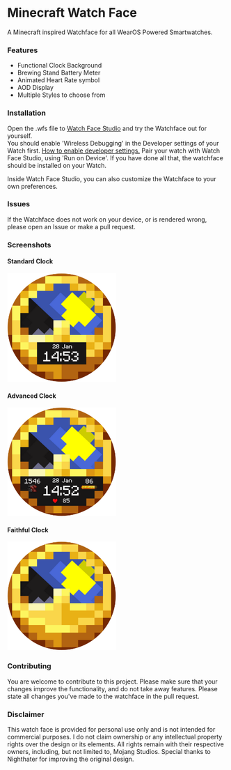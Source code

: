 # Minecraft Watch Face
A Minecraft inspired Watchface for all WearOS Powered Smartwatches.

### Features
- Functional Clock Background
- Brewing Stand Battery Meter
- Animated Heart Rate symbol
- AOD Display
- Multiple Styles to choose from

### Installation
Open the .wfs file to [Watch Face Studio](https://developer.samsung.com/watch-face-studio/download.html) and try the Watchface out for yourself.   
You should enable 'Wireless Debugging' in the Developer settings of your Watch first. [How to enable developer settings.](https://developer.android.com/training/wearables/get-started/debugging) Pair your watch with Watch Face Studio, using 'Run on Device'.
If you have done all that, the watchface should be installed on your Watch.

Inside Watch Face Studio, you can also customize the Watchface to your own preferences.

### Issues
If the Watchface does not work on your device, or is rendered wrong, please open an Issue or make a pull request.

### Screenshots

#### Standard Clock
<img src="Screenshot Standard.png" width="250">

#### Advanced Clock     
<img src="Screenshot Advanced.png" width="250">

#### Faithful Clock
<img src="Screenshot Minimalist.png" width="250">

### Contributing
You are welcome to contribute to this project. Please make sure that your changes improve the functionality, and do not take away features.
Please state all changes you've made to the watchface in the pull request.

### Disclaimer
This watch face is provided for personal use only and is not intended for commercial purposes. 
I do not claim ownership or any intellectual property rights over the design or its elements. 
All rights remain with their respective owners, including, but not limited to, Mojang Studios.
Special thanks to Nighthater for improving the original design.
